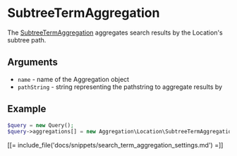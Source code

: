 # SubtreeTermAggregation

The [SubtreeTermAggregation](https://github.com/ibexa/core/blob/main/src/contracts/Repository/Values/Content/Query/Aggregation/Location/SubtreeTermAggregation.php) aggregates search results by the Location's subtree path.

## Arguments

- `name` - name of the Aggregation object
- `pathString` - string representing the pathstring to aggregate results by

## Example

``` php
$query = new Query();
$query->aggregations[] = new Aggregation\Location\SubtreeTermAggregation('pathstring', '/1/2/');
```

[[= include_file('docs/snippets/search_term_aggregation_settings.md') =]]
